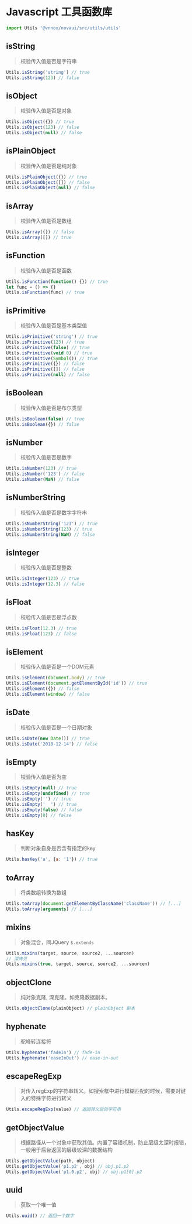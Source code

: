 # Javascript 工具函数库

```javascript
import Utils '@vnnox/novaui/src/utils/utils'
```

## isString
> 校验传入值是否是字符串

``` javascript
Utils.isString('string') // true
Utils.isString(123) // false
```

## isObject
> 校验传入值是否是对象

``` javascript
Utils.isObject({}) // true
Utils.isObject(123) // false
Utils.isObject(null) // false
```

## isPlainObject
> 校验传入值是否是纯对象

``` javascript
Utils.isPlainObject({}) // true
Utils.isPlainObject([]) // false
Utils.isPlainObject(null) // false
```

## isArray
> 校验传入值是否是数组

``` javascript
Utils.isArray({}) // false
Utils.isArray([]) // true
```

## isFunction
> 校验传入值是否是函数

``` javascript
Utils.isFunction(function() {}) // true
let func = () => {}
Utils.isFunction(func) // true
```

## isPrimitive
> 校验传入值是否是基本类型值

``` javascript
Utils.isPrimitive('string') // true
Utils.isPrimitive(123) // true
Utils.isPrimitive(false) // true
Utils.isPrimitive(void 0) // true
Utils.isPrimitive(Symbol()) // true
Utils.isPrimitive({}) // false
Utils.isPrimitive([]) // false
Utils.isPrimitive(null) // false
```

## isBoolean
> 校验传入值是否是布尔类型

``` javascript
Utils.isBoolean(false) // true
Utils.isBoolean({}) // false
```

## isNumber
> 校验传入值是否是数字

``` javascript
Utils.isNumber(123) // true
Utils.isNumber('123') // false
Utils.isNumber(NaN) // false
```

## isNumberString
> 校验传入值是否是数字字符串

``` javascript
Utils.isNumberString('123') // true
Utils.isNumberString(123) // true
Utils.isNumberString(NaN) // false
```

## isInteger
> 校验传入值是否是整数

``` javascript
Utils.isInteger(123) // true
Utils.isInteger(12.3) // false
```

## isFloat
> 校验传入值是否是浮点数

``` javascript
Utils.isFloat(12.3) // true
Utils.isFloat(123) // false
```

## isElement
> 校验传入值是否是一个DOM元素

``` javascript
Utils.isElement(document.body) // true
Utils.isElement(document.getElementById('id')) // true
Utils.isElement({}) // false
Utils.isElement(window) // false
```

## isDate
> 校验传入值是否是一个日期对象

``` javascript
Utils.isDate(new Date()) // true
Utils.isDate('2018-12-14') // false
```

## isEmpty
> 校验传入值是否为空

``` javascript
Utils.isEmpty(null) // true
Utils.isEmpty(undefined) // true
Utils.isEmpty('') // true
Utils.isEmpty('  ') // true
Utils.isEmpty(false) // false
Utils.isEmpty(0) // false
```

## hasKey
> 判断对象自身是否含有指定的key

``` javascript
Utils.hasKey('a', {a: '1'}) // true
```

## toArray
> 将类数组转换为数组

``` javascript
Utils.toArray(document.getElementByClassName('className')) // [...]
Utils.toArray(arguments) // [...]
```

## mixins
> 对象混合，同JQuery `$.extends`

``` javascript
Utils.mixins(target, source, source2, ...sourcen) 
// 深拷贝
Utils.mixins(true, target, source, source2, ...sourcen) 
```

## objectClone
> 纯对象克隆, 深克隆。如克隆数据副本。

``` javascript
Utils.objectClone(plainObject) // plainObject 副本 
```

## hyphenate
> 驼峰转连接符

``` javascript
Utils.hyphenate('fadeIn') // fade-in
Utils.hyphenate('easeInOut') // ease-in-out
```

## escapeRegExp
> 对传入regExp的字符串转义。如搜索框中进行模糊匹配的时候，需要对键入的特殊字符进行转义

``` javascript
Utils.escapeRegExp(value) // 返回转义后的字符串
```

## getObjectValue
> 根据路径从一个对象中获取其值。内置了容错机制，防止层级太深时报错，一般用于后台返回的层级较深的数据结构

``` javascript
Utils.getObjectValue(path, object) 
Utils.getObjectValue('p1.p2', obj) // obj.p1.p2
Utils.getObjectValue('p1.0.p2', obj) // obj.p1[0].p2
```

## uuid
> 获取一个唯一值

``` javascript
Utils.uuid() // 返回一个数字
```
